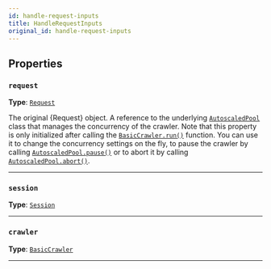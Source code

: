 ```yaml
---
id: handle-request-inputs
title: HandleRequestInputs
original_id: handle-request-inputs
---
```


<a name="handlerequestinputs"></a>

## Properties

### `request`

**Type**: [`Request`](../api/request)

The original {Request} object. A reference to the underlying [`AutoscaledPool`](../api/autoscaled-pool) class that manages the concurrency of the
crawler. Note that this property is only initialized after calling the [`BasicCrawler.run()`](../api/basic-crawler#run) function. You can use it to
change the concurrency settings on the fly, to pause the crawler by calling [`AutoscaledPool.pause()`](../api/autoscaled-pool#pause) or to abort it by
calling [`AutoscaledPool.abort()`](../api/autoscaled-pool#abort).

---

### `session`

**Type**: [`Session`](../api/session)

---

### `crawler`

**Type**: [`BasicCrawler`](../api/basic-crawler)

---
